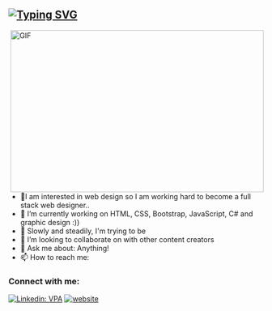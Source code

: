<!-- - 👋 Hi, I’m Nisa Nur
- 👀 I’m interested in Web design
- 🌱 I’m currently learning coding
- 📫 How to reach me nacikgoz4745@gmail.com
:) :) :) -->

## [![Typing SVG](http://readme-typing-svg.herokuapp.com?font=Fredoka+One&size=30&pause=1000&color=D29012&width=435&lines=Hi+there+%F0%9F%91%8B+I'm+Nisa;Welcome+to+my+page)](https://git.io/typing-svg)

<img align="right" alt="GIF" src="https://media3.giphy.com/media/LMcB8XospGZO8UQq87/giphy.gif?cid=ecf05e47fovp4h1gjir96xswr7ri2vafheyxyg7q636haj7d&rid=giphy.gif&ct=g"
width="500" height="320" />


<!-- <img align="right" alt="GIF" src="https://media3.giphy.com/media/hpXdHPfFI5wTABdDx9/giphy.gif?cid=ecf05e47wejwii0m0f4p9n2j7z08zgt5y895v0pz2w3ab9g2&rid=giphy.gif&ct=g" -->
<!-- width="500" height="320" /> -->


- 👀I am interested in web design so I am working hard to become a full stack web designer..
-  :telescope: I’m currently working on  HTML, CSS, Bootstrap, JavaScript, C# and graphic design :))
- 🌱  Slowly and steadily, I'm trying to be 
- 💞️ I’m looking to collaborate on with other content creators
- 💬  Ask me about: Anything!
- 📫  How to reach me: 

### Connect with me:
[![Linkedin: VPA](https://img.shields.io/badge/linkedin-%230077B5.svg?&style=for-the-badge&logo=linkedin&logoColor=white)](https://www.linkedin.com/in/runasin/)
[![website](https://img.shields.io/badge/gmail-f1f2f6.svg?&style=for-the-badge&logo=gmail&logoColor=red)](mailto:nacikgoz4745@gmail.com)

